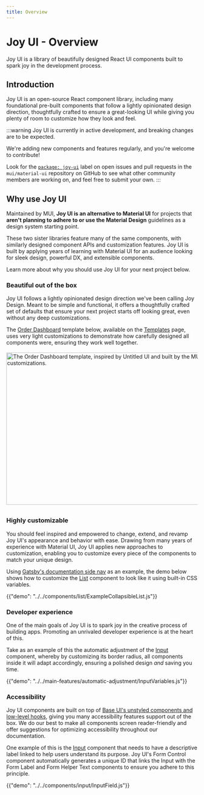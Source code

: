 ```yaml
---
title: Overview
---
```


# Joy UI - Overview

<p class="description">Joy UI is a library of beautifully designed React UI components built to spark joy in the development process.</p>

## Introduction

Joy UI is an open-source React component library, including many foundational pre-built components that follow a lightly opinionated design direction, thoughtfully crafted to ensure a great-looking UI while giving you plenty of room to customize how they look and feel.

:::warning
Joy UI is currently in active development, and breaking changes are to be expected.

We're adding new components and features regularly, and you're welcome to contribute!

Look for the [`package: joy-ui`](https://github.com/mui/material-ui/labels/package%3A%20joy-ui) label on open issues and pull requests in the `mui/material-ui` repository on GitHub to see what other community members are working on, and feel free to submit your own.
:::

## Why use Joy UI

Maintained by MUI, **Joy UI is an alternative to Material UI** for projects that **aren't planning to adhere to or use the Material Design** guidelines as a design system starting point.

These two sister libraries feature many of the same components, with similarly designed component APIs and customization features.
Joy UI is built by applying years of learning with Material UI for an audience looking for sleek design, powerful DX, and extensible components.

Learn more about why you should use Joy UI for your next project below.

### Beautiful out of the box

Joy UI follows a lightly opinionated design direction we've been calling Joy Design.
Meant to be simple and functional, it offers a thoughtfully crafted set of defaults that ensure your next project starts off looking great, even without any deep customizations.

The [Order Dashboard](/joy-ui/getting-started/templates/order-dashboard/) template below, available on the [Templates](/joy-ui/getting-started/templates/) page, uses very light customizations to demonstrate how carefully designed all components were, ensuring they work well together.

<img src="/static/joy-ui/overview/order-dashboard.png" style="width: 814px; margin-top: 4px; margin-bottom: 8px;" alt="The Order Dashboard template, inspired by Untitled UI and built by the MUI team using Joy UI with very little customizations." width="1628" height="400" />

### Highly customizable

You should feel inspired and empowered to change, extend, and revamp Joy UI's appearance and behavior with ease.
Drawing from many years of experience with Material UI, Joy UI applies new approaches to customization, enabling you to customize every piece of the components to match your unique design.

Using [Gatsby's documentation side nav](https://www.gatsbyjs.com/docs/) as an example, the demo below shows how to customize the [List](/joy-ui/react-list/) component to look like it using built-in CSS variables.

{{"demo": "../../components/list/ExampleCollapsibleList.js"}}

### Developer experience

One of the main goals of Joy UI is to spark joy in the creative process of building apps.
Promoting an unrivaled developer experience is at the heart of this.

Take as an example of this the automatic adjustment of the [Input](/joy-ui/react-input/) component, whereby by customizing its border radius, all components inside it will adapt accordingly, ensuring a polished design _and_ saving you time.

{{"demo": "../../main-features/automatic-adjustment/InputVariables.js"}}

### Accessibility

Joy UI components are built on top of [Base UI's unstyled components and low-level hooks](/base-ui/getting-started/), giving you many accessibility features support out of the box.
We do our best to make all components screen reader-friendly and offer suggestions for optimizing accessibility throughout our documentation.

One example of this is the [Input](/joy-ui/react-input/) component that needs to have a descriptive label linked to help users understand its purpose.
Joy UI's Form Control component automatically generates a unique ID that links the Input with the Form Label and Form Helper Text components to ensure you adhere to this principle.

{{"demo": "../../components/input/InputField.js"}}

